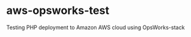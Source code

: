 aws-opsworks-test
=================

Testing PHP deployment to Amazon AWS cloud using OpsWorks-stack
